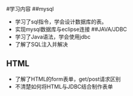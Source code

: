 #学习内容
##mysql
* 学习了sql指令，学会设计数据库的表。
* 实现mysql数据库与eclipse连接
##JAVA/JDBC
* 学习了Java语法，学会使用jdbc
* 了解了SQL注入并解决
## HTML
* 了解了HTML的form表单，get/post请求区别
* 不清楚如何将HTML与JDBC结合制作表单